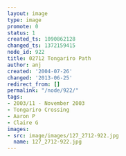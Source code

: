 ```yaml
---
layout: image
type: image
promote: 0
status: 1
created_ts: 1090862128
changed_ts: 1372159415
node_id: 922
title: 02712 Tongariro Path
author: anj
created: '2004-07-26'
changed: '2013-06-25'
redirect_from: []
permalink: "/node/922/"
tags:
- 2003/11 - November 2003
- Tongariro Crossing
- Aaron P
- Claire G
images:
- src: image/images/127_2712-922.jpg
  name: 127_2712-922.jpg
---
```


